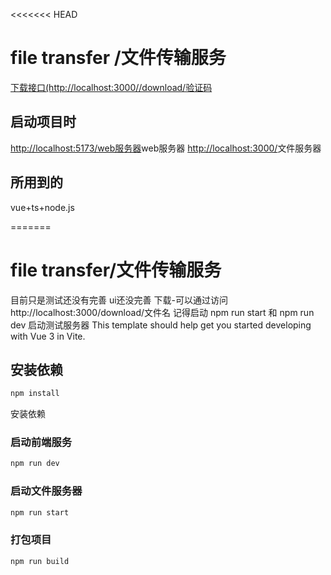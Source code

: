 <<<<<<< HEAD
# file transfer /文件传输服务
[下载接口(http://localhost:3000//download/验证码](http://localhost:3000//download/)
## 启动项目时
[http://localhost:5173/web服务器](http://localhost:5173/)web服务器
[http://localhost:3000/](http://localhost:3000/)文件服务器
## 所用到的
vue+ts+node.js

=======
# file transfer/文件传输服务

目前只是测试还没有完善
ui还没完善
下载-可以通过访问http://localhost:3000/download/文件名
记得启动 npm run start 和 npm run dev
启动测试服务器
This template should help get you started developing with Vue 3 in Vite.
>>>>>>>


## 安装依赖

```sh
npm install
```
安装依赖
### 启动前端服务

```sh
npm run dev
```

### 启动文件服务器
```sh
npm run start
```

### 打包项目

```sh
npm run build
```
